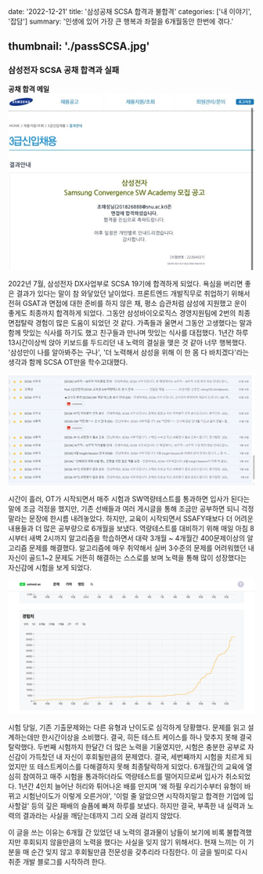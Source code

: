 date: '2022-12-21'
title: '삼성공채 SCSA 합격과 불합격'
categories: ['내 이야기', '잡담']
summary: '인생에 있어 가장 큰 행복과 좌절을 6개월동안 한번에 겪다.'

thumbnail: './passSCSA.jpg'
---

### 삼성전자 SCSA 공채 합격과 실패

**공채 합격 메일**
<img src="./passSCSA.jpg" alt="공채 합격 메일"/>
<br/>

2022년 7월, 삼성전자 DX사업부로 SCSA 19기에 합격하게 되었다. 욕심을 버리면 좋은 결과가 있다는 말이 참 와닿았던 날이었다. 프론트엔드 개발직무로 취업하기 위해서 전혀 GSAT과 면접에 대한 준비를 하지 않은 채, 평소 습관처럼 삼성에 지원했고 운이 좋게도 최종까지 합격하게 되었다. 그동안 삼성바이오로직스 경영지원팀에 2번의 최종면접탈락 경험이 많은 도움이 되었던 것 같다. 
가족들과 울면서 그동안 고생했다는 말과 함께 맛있는 식사를 하기도 했고 친구들과 만나며 맛있는 식사를 대접했다. 1년간 하루 13시간이상씩 앉아 키보드를 두드리던 내 노력의 결실을 맺은 것 같아 너무 행복했다. '삼성만이 나를 알아봐주는 구나', '더 노력해서 삼성을 위해 이 한 몸 다 바치겠다'라는 생각과 함께 SCSA OT만을 학수고대했다.

<img src="./SCSAmail.png" alt="scsa메일"/>
<br/>

시간이 흘러, OT가 시작되면서 매주 시험과 SW역량테스트를 통과하면 입사가 된다는 말에 조금 걱정을 했지만, 기존 선배들과 여러 게시글을 통해 조금만 공부하면 되니 걱정말라는 문장에 한시름 내려놓았다. 하지만, 교육이 시작되면서 SSAFY때보다 더 어려운 내용들과 더 많은 공부량으로 6개월을 보냈다. 역량테스트를 대비하기 위해 매일 아침 8시부터 새벽 2시까지 알고리즘을 학습하면서 대략 3개월 ~ 4개월간 400문제이상의 알고리즘 문제를 해결했다. 알고리즘에 매우 취약해서 실버 3수준의 문제를 어려워했던 내 자신이 골드1~2 문제도 거뜬히 해결하는 스스로를 보며 노력을 통해 많이 성장했다는 자신감에 시험을 보게 되었다.

<img src="./solvedac.png" alt="백준문제"/>
<br/>


시험 당일, 기존 기출문제와는 다른 유형과 난이도로 심각하게 당황했다. 문제를 읽고 설계하는데만 한시간이상을 소비했다. 결국, 히든 테스트 케이스를 하나 맞추지 못해 결국 탈락했다. 두번째 시험까지 한달간 더 많은 노력을 기울였지만, 시험은 충분한 공부로 자신감이 가득찼던 내 자신이 후회될만큼의 문제였다. 결국, 세번째까지 시험을 치르게 되었지만 또 테스트케이스를 다해결하지 못해 최종탈락하게 되었다. 6개월간의 교육에 열심히 참여하고 매주 시험을 통과하더라도 역량테스트를 떨어지므로써 입사가 취소되었다. 1년간 4인치 늘어난 허리와 튀어나온 배를 만지며 '왜 하필 우리기수부터 유형이 바뀌고 시험난이도가 이렇게 오른거야', '이럴 줄 알았으면 시작하지말고 합격한 기업에 입사할걸' 등의 깊은 패배의 슬픔에 빠져 하루를 보냈다. 하지만 결국, 부족한 내 실력과 노력의 결과라는 사실을 깨닫는데까지 그리 오래 걸리지 않았다. 

이 글을 쓰는 이유는 6개월 간 있었던 내 노력의 결과물이 남들이 보기에 비록 불합격했지만 후회되지 않을만큼의 노력을 했다는 사실을 잊지 않기 위해서다. 현재 느끼는 이 기분을 매 순간 잊지 않고 후회될만큼 전문성을 갖추리라 다짐한다. 이 글을 빌미로 다시 취준 개발 블로그를 시작하려 한다.

<br/>